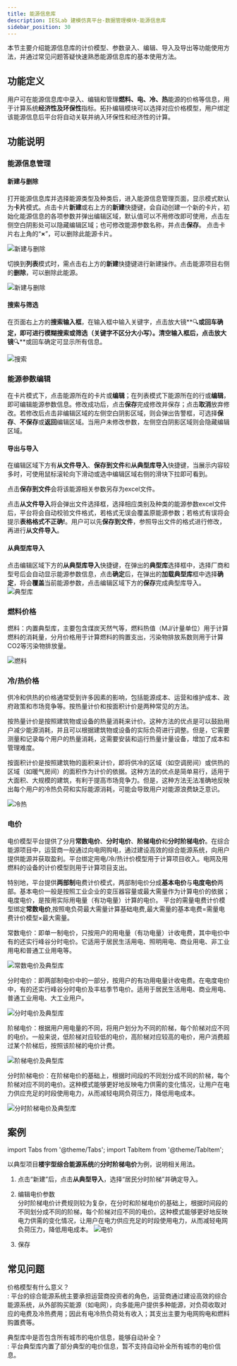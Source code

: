 ```yaml
---
title: 能源信息库
description: IESLab 建模仿真平台-数据管理模块-能源信息库
sidebar_position: 30
---
```


本节主要介绍能源信息库的计价模型、参数录入、编辑、导入及导出等功能使用方法，并通过常见问题答疑快速熟悉能源信息库的基本使用方法。

## 功能定义

用户可在能源信息库中录入、编辑和管理**燃料、电、冷、热**能源的价格等信息，用于计算系统**经济性及环保性**指标。拓扑编辑模块可以选择对应价格模型，用户绑定该能源信息后平台将自动关联并纳入环保性和经济性的计算。

## 功能说明

### 能源信息管理

#### 新建与删除

打开能源信息库并选择能源类型及种类后，进入能源信息管理页面，显示模式默认为**卡片**模式。点击卡片**新建**或右上方的**新建**快捷键，会自动创建一个新的卡片，初始化能源信息的各项参数并弹出编辑区域，默认值可以不用修改即可使用，点击左侧空白阴影处可以隐藏编辑区域；也可修改能源参数名称，并点击**保存**。
点击卡片右上角的“**×**”，可以删除此能源卡片。

![新建与删除](./new.png "新建与删除")

切换到**列表**模式时，需点击右上方的**新建**快捷键进行新建操作。点击能源项目右侧的**删除**，可以删除此能源。

![新建与删除](./new1.png "新建与删除")

#### 搜索与筛选

在页面右上方的**搜索输入框**，在输入框中输入关键字，点击放大镜**🔍**或回车确定，即可进行模糊搜索或筛选（关键字不区分大小写）。清空输入框后，点击放大镜**🔍**或回车确定可显示所有信息。


![搜索](./search.png "搜索")

### 能源参数编辑

在卡片模式下，点击能源所在的卡片或**编辑**；在列表模式下能源所在的行或**编辑**，即可编辑能源参数信息。修改成功后，点击**保存**完成修改并保存；点击**取消**放弃修改。若修改后点击非编辑区域的左侧空白阴影区域，则会弹出告警框，可选择**保存**、**不保存**或**返回**编辑区域。当用户未修改参数，左侧空白阴影区域则会隐藏编辑区域。

#### 导出与导入
在编辑区域下方有**从文件导入**、**保存到文件**和**从典型库导入**快捷键，当展示内容较多时，可使用鼠标滚轮向下滑动或选中编辑区域右侧的滑块下拉即可看到。

点击**保存到文件**会将该能源相关参数另存为excel文件。

点击**从文件导入**将会弹出文件选择框，选择相应类别及种类的能源参数excel文件后，平台将会自动校验文件格式，若格式无误会覆盖原能源参数；若格式有误将会提示**表格格式不正确!**。用户可以先**保存到文件**，参照导出文件的格式进行修改，再进行**从文件导入**。

#### 从典型库导入
点击编辑区域下方的**从典型库导入**快捷键，在弹出的**典型库**选择框中，选择厂商和型号后会自动显示能源参数信息，点击**确定**后，在弹出的**加载典型库**框中选择**确定**，将会**覆盖**当前能源参数，点击编辑区域下方的**保存**完成典型库导入。
![典型库](./typical-fuel.png "典型库")


### 燃料价格

燃料：内置典型库，主要包含煤炭天然气等，燃料热值（MJ/计量单位）用于计算燃料的消耗量，分月价格用于计算燃料的购置支出，污染物排放系数则用于计算CO2等污染物排放量。

![燃料](./fuel.png "燃料")

### 冷/热价格
供冷和供热的价格通常受到许多因素的影响，包括能源成本、运营和维护成本、政府政策和市场竞争等。按热量计价和按面积计价是两种常见的方法。

按热量计价是按照建筑物或设备的热量消耗来计价。这种方法的优点是可以鼓励用户减少能源消耗，并且可以根据建筑物或设备的实际负荷进行调整。但是，它需要测量和记录每个用户的热量消耗，这需要安装和运行热量计量设备，增加了成本和管理难度。

按面积计价是按照建筑物的面积来计价，即将供冷的区域（如空调房间）或供热的区域（如暖气房间）的面积作为计价的依据。这种方法的优点是简单易行，适用于大面积、大规模的建筑，有利于提高市场竞争力。但是，这种方法无法准确地反映出每个用户的冷热负荷和实际能源消耗，可能会导致用户对能源浪费缺乏意识。

![冷热](./thermal.png "冷热")

### 电价

电价模型平台提供了分月**常数电价**、**分时电价**、**阶梯电价**和**分时阶梯电价**。在综合能源项目中，运营商一般通过向电网购电，通过建设高效的综合能源系统，向用户提供能源并获取盈利。平台绑定用电/冷/热计价模型用于计算项目收入。电网及用燃料的设备的计价模型则用于计算项目支出。

特别地，平台提供**两部制**电费计价模式，两部制电价分成**基本电价**与**电度电价**两部。基本电价一般是按照工业企业的变压器容量或最大需量作为计算电价的依据；电度电价，是按用实际用电量（有功电量）计算的电价。
平台的需量电费计价模型绑定**常数电价**,按照电负荷最大需量计算基础电费,最大需量的基本电费=需量电费计价模型×最大需量。

常数电价：即单一制电价，只按用户的用电量（有功电量）计收电费，其中电价中有的还实行峰谷分时电价。它适用于居民生活用电、照明用电、商业用电、非工业用电和普通工业用电等。

![常数电价及典型库](./typical-fix.png "常数电价及典型库")

分时电价：即两部制电价中的一部分，按用户的有功用电量计收电费。在电度电价中，有的还实行峰谷分时电价及丰枯季节电价。适用于居民生活用电、商业用电、普通工业用电、大工业用户。

![分时电价及典型库](./typical-time.png "分时电价及典型库")

阶梯电价：根据用户用电量的不同，将用户划分为不同的阶梯，每个阶梯对应不同的电价。一般来说，低阶梯对应较低的电价，高阶梯对应较高的电价，用户消费超过某个阶梯后，按照该阶梯的电价计费。

![阶梯电价及典型库](./typical-stage.png "阶梯电价及典型库")

分时阶梯电价：在阶梯电价的基础上，根据时间段的不同划分成不同的阶梯，每个阶梯对应不同的电价。这种模式能够更好地反映电力供需的变化情况，让用户在电力供应充足的时段使用电力，从而减轻电网负荷压力，降低用电成本。

![分时阶梯电价及典型库](./typical-timestage.png "分时阶梯电价及典型库")

## 案例

import Tabs from '@theme/Tabs';
import TabItem from '@theme/TabItem';

<Tabs>
<TabItem value="py" label="案例1">

以典型项目**楼宇型综合能源系统**的**分时阶梯电价**为例，说明相关用法。

1. 点击“新建”后，点击**从典型导入**，选择“居民分时阶梯”并确定导入。
   
2. 编辑电价参数  
分时阶梯电价计费规则较为复杂，在分时和阶梯电价的基础上，根据时间段的不同划分成不同的阶梯，每个阶梯对应不同的电价。这种模式能够更好地反映电力供需的变化情况，让用户在电力供应充足的时段使用电力，从而减轻电网负荷压力，降低用电成本。
   ![电价](./case1-new.png)

3. 保存

</TabItem>
</Tabs>


## 常见问题


价格模型有什么意义？  
:    平台的综合能源系统主要承担运营商投资者的角色，运营商通过建设高效的综合能源系统，从外部购买能源（如电网），向多能用户提供多种能源，对负荷收取对应的电费及冷热费用；因此有电冷热负荷处有收入；其支出主要为电网购电和燃料购置费等。

典型库中是否包含所有城市的电价信息，能够自动补全？  
:    平台典型库内置了部分典型的电价信息，暂不支持自动补全所有城市的电价信息。
